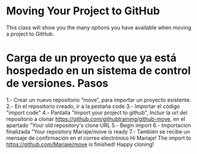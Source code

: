 # Moving Your Project to GitHub

This class will show you the many options you have available when moving a project to GitHub.

# Carga de un proyecto que ya está hospedado en un sistema de control de versiones. Pasos
1.- Crear un nuevo repositorio “move”, para importar un proyecto existente.
2.- En el repositorio creado, ir a la pestaña code
3.- Importar el código "import code"
4.- Pantalla "Import your project to github", Incluir la url del repositorio a clonar https://github.com/githubtraining/github-move, en el apartado "Your old repository's clone URL
5.- Begin import
6.- Importacion finalizada "Your repository Mariaje/move is ready
7.- También se recibe un mensaje de confirmación en el correo electrónico Hi Mariaje!
The import to https://github.com/Mariaje/move is finished!
Happy cloning!
